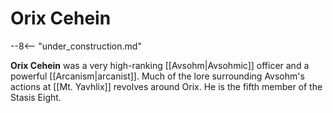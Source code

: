 # Orix Cehein

--8<-- "under_construction.md"

**Orix Cehein** was a very high-ranking [[Avsohm|Avsohmic]] officer and a powerful [[Arcanism|arcanist]]. Much of the lore surrounding Avsohm's actions at [[Mt. Yavhlix]] revolves around Orix. He is the fifth member of the Stasis Eight.

